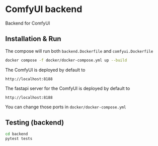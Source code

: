 # ComfyUI backend
Backend for ComfyUI

## Installation & Run
The compose will run both `backend.Dockerfile` and `comfyui.Dockerfile`
```bash
docker compose -f docker/docker-compose.yml up --build
```

The ComfyUI is deployed by default to
```
http://localhost:8188
```

The fastapi server for the ComfyUI is deployed by default to
```
http://localhost:8188
```

You can change those ports in `docker/docker-compose.yml`

## Testing (backend)
```bash
cd backend
pytest tests
```



